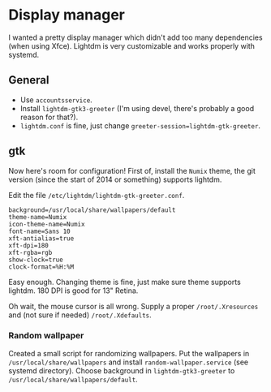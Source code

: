 # Display manager #

I wanted a pretty display manager which didn't add too many dependencies (when using Xfce).
Lightdm is very customizable and works properly with systemd.

## General ##

* Use ```accountsservice```.
* Install ```lightdm-gtk3-greeter``` (I'm using devel, there's probably a good reason for that?).
* ```lightdm.conf``` is fine, just change ```greeter-session=lightdm-gtk-greeter```.

## gtk ##

Now here's room for configuration!
First of, install the ```Numix``` theme, the git version (since the start of 2014 or something) supports lightdm.

Edit the file ```/etc/lightdm/lightdm-gtk-greeter.conf```.

```
background=/usr/local/share/wallpapers/default
theme-name=Numix
icon-theme-name=Numix
font-name=Sans 10
xft-antialias=true
xft-dpi=180
xft-rgba=rgb
show-clock=true
clock-format=%H:%M
```

Easy enough. Changing theme is fine, just make sure theme supports lightdm. 180 DPI is good for 13" Retina.

Oh wait, the mouse cursor is all wrong. Supply a proper ```/root/.Xresources``` and (not sure if needed) ```/root/.Xdefaults```.

### Random wallpaper ###

Created a small script for randomizing wallpapers. Put the wallpapers in ```/usr/local/share/wallpapers``` and install ```random-wallpaper.service``` (see systemd directory). Choose background in ```lightdm-gtk3-greeter``` to ```/usr/local/share/wallpapers/default```.
